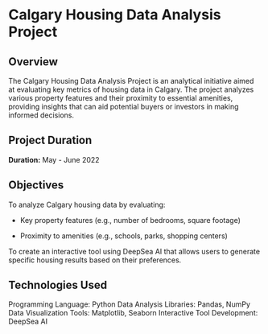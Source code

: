 # Calgary Housing Data Analysis Project
## Overview

The Calgary Housing Data Analysis Project is an analytical initiative aimed at evaluating key metrics of housing data in Calgary. The project analyzes various property features and their proximity to essential amenities, providing insights that can aid potential buyers or investors in making informed decisions.

## Project Duration
**Duration:** May - June 2022
## Objectives

To analyze Calgary housing data by evaluating:
 
- Key property features (e.g., number of bedrooms, square footage)
 
- Proximity to amenities (e.g., schools, parks, shopping centers)
 
To create an interactive tool using DeepSea AI that allows users to generate specific housing results based on their preferences.

## Technologies Used
Programming Language: Python
Data Analysis Libraries: Pandas, NumPy
Data Visualization Tools: Matplotlib, Seaborn
Interactive Tool Development: DeepSea AI

